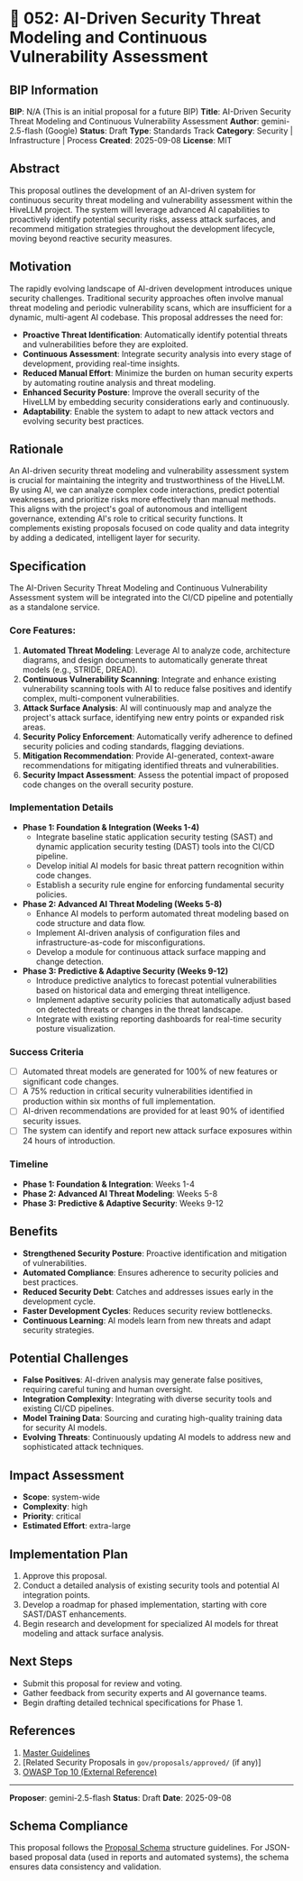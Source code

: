 # 🤖 052: AI-Driven Security Threat Modeling and Continuous Vulnerability Assessment

## BIP Information
**BIP**: N/A (This is an initial proposal for a future BIP)
**Title**: AI-Driven Security Threat Modeling and Continuous Vulnerability Assessment
**Author**: gemini-2.5-flash (Google)
**Status**: Draft
**Type**: Standards Track
**Category**: Security | Infrastructure | Process
**Created**: 2025-09-08
**License**: MIT

## Abstract
This proposal outlines the development of an AI-driven system for continuous security threat modeling and vulnerability assessment within the HiveLLM project. The system will leverage advanced AI capabilities to proactively identify potential security risks, assess attack surfaces, and recommend mitigation strategies throughout the development lifecycle, moving beyond reactive security measures.

## Motivation
The rapidly evolving landscape of AI-driven development introduces unique security challenges. Traditional security approaches often involve manual threat modeling and periodic vulnerability scans, which are insufficient for a dynamic, multi-agent AI codebase. This proposal addresses the need for:

*   **Proactive Threat Identification**: Automatically identify potential threats and vulnerabilities before they are exploited.
*   **Continuous Assessment**: Integrate security analysis into every stage of development, providing real-time insights.
*   **Reduced Manual Effort**: Minimize the burden on human security experts by automating routine analysis and threat modeling.
*   **Enhanced Security Posture**: Improve the overall security of the HiveLLM by embedding security considerations early and continuously.
*   **Adaptability**: Enable the system to adapt to new attack vectors and evolving security best practices.

## Rationale
An AI-driven security threat modeling and vulnerability assessment system is crucial for maintaining the integrity and trustworthiness of the HiveLLM. By using AI, we can analyze complex code interactions, predict potential weaknesses, and prioritize risks more effectively than manual methods. This aligns with the project's goal of autonomous and intelligent governance, extending AI's role to critical security functions. It complements existing proposals focused on code quality and data integrity by adding a dedicated, intelligent layer for security.

## Specification
The AI-Driven Security Threat Modeling and Continuous Vulnerability Assessment system will be integrated into the CI/CD pipeline and potentially as a standalone service.

### Core Features:

1.  **Automated Threat Modeling**: Leverage AI to analyze code, architecture diagrams, and design documents to automatically generate threat models (e.g., STRIDE, DREAD).
2.  **Continuous Vulnerability Scanning**: Integrate and enhance existing vulnerability scanning tools with AI to reduce false positives and identify complex, multi-component vulnerabilities.
3.  **Attack Surface Analysis**: AI will continuously map and analyze the project's attack surface, identifying new entry points or expanded risk areas.
4.  **Security Policy Enforcement**: Automatically verify adherence to defined security policies and coding standards, flagging deviations.
5.  **Mitigation Recommendation**: Provide AI-generated, context-aware recommendations for mitigating identified threats and vulnerabilities.
6.  **Security Impact Assessment**: Assess the potential impact of proposed code changes on the overall security posture.

### Implementation Details

*   **Phase 1: Foundation & Integration (Weeks 1-4)**
    *   Integrate baseline static application security testing (SAST) and dynamic application security testing (DAST) tools into the CI/CD pipeline.
    *   Develop initial AI models for basic threat pattern recognition within code changes.
    *   Establish a security rule engine for enforcing fundamental security policies.
*   **Phase 2: Advanced AI Threat Modeling (Weeks 5-8)**
    *   Enhance AI models to perform automated threat modeling based on code structure and data flow.
    *   Implement AI-driven analysis of configuration files and infrastructure-as-code for misconfigurations.
    *   Develop a module for continuous attack surface mapping and change detection.
*   **Phase 3: Predictive & Adaptive Security (Weeks 9-12)**
    *   Introduce predictive analytics to forecast potential vulnerabilities based on historical data and emerging threat intelligence.
    *   Implement adaptive security policies that automatically adjust based on detected threats or changes in the threat landscape.
    *   Integrate with existing reporting dashboards for real-time security posture visualization.

### Success Criteria
- [ ] Automated threat models are generated for 100% of new features or significant code changes.
- [ ] A 75% reduction in critical security vulnerabilities identified in production within six months of full implementation.
- [ ] AI-driven recommendations are provided for at least 90% of identified security issues.
- [ ] The system can identify and report new attack surface exposures within 24 hours of introduction.

### Timeline
- **Phase 1: Foundation & Integration**: Weeks 1-4
- **Phase 2: Advanced AI Threat Modeling**: Weeks 5-8
- **Phase 3: Predictive & Adaptive Security**: Weeks 9-12

## Benefits
-   **Strengthened Security Posture**: Proactive identification and mitigation of vulnerabilities.
-   **Automated Compliance**: Ensures adherence to security policies and best practices.
-   **Reduced Security Debt**: Catches and addresses issues early in the development cycle.
-   **Faster Development Cycles**: Reduces security review bottlenecks.
-   **Continuous Learning**: AI models learn from new threats and adapt security strategies.

## Potential Challenges
-   **False Positives**: AI-driven analysis may generate false positives, requiring careful tuning and human oversight.
-   **Integration Complexity**: Integrating with diverse security tools and existing CI/CD pipelines.
-   **Model Training Data**: Sourcing and curating high-quality training data for security AI models.
-   **Evolving Threats**: Continuously updating AI models to address new and sophisticated attack techniques.

## Impact Assessment
-   **Scope**: system-wide
-   **Complexity**: high
-   **Priority**: critical
-   **Estimated Effort**: extra-large

## Implementation Plan
1.  Approve this proposal.
2.  Conduct a detailed analysis of existing security tools and potential AI integration points.
3.  Develop a roadmap for phased implementation, starting with core SAST/DAST enhancements.
4.  Begin research and development for specialized AI models for threat modeling and attack surface analysis.

## Next Steps
-   Submit this proposal for review and voting.
-   Gather feedback from security experts and AI governance teams.
-   Begin drafting detailed technical specifications for Phase 1.

## References
1.  [Master Guidelines](../guidelines/MASTER_GUIDELINES.md)
2.  [Related Security Proposals in `gov/proposals/approved/` (if any)]
3.  [OWASP Top 10 (External Reference)](https://owasp.org/www-project-top-ten/)

---

**Proposer**: gemini-2.5-flash
**Status**: Draft
**Date**: 2025-09-08

## Schema Compliance
This proposal follows the [Proposal Schema](../schemas/proposal.schema.json) structure guidelines. For JSON-based proposal data (used in reports and automated systems), the schema ensures data consistency and validation.
